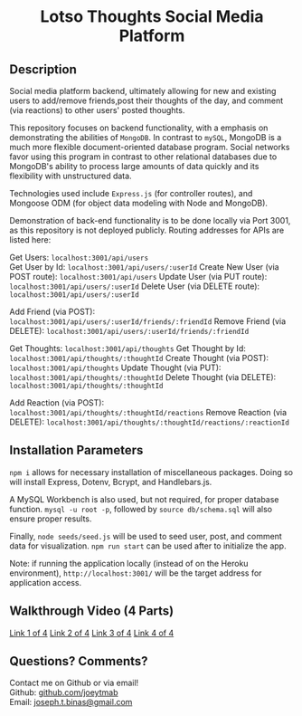 <h1 align="center">Lotso Thoughts Social Media Platform</h1>

## Description

Social media platform backend, ultimately allowing for new and existing users to add/remove friends,post their thoughts of the day, and comment (via reactions) to other users' posted thoughts.

This repository focuses on backend functionality, with a emphasis on demonstrating the abilities of `MongoDB`. In contrast to `mySQL`, MongoDB is a much more flexible document-oriented database program. Social networks favor using this program in contrast to other relational databases due to MongoDB's ability to process large amounts of data quickly and its flexibility with unstructured data.

Technologies used include `Express.js` (for controller routes), and Mongoose ODM (for object data modeling with Node and MongoDB).

Demonstration of back-end functionality is to be done locally via Port 3001, as this repository is not deployed publicly. Routing addresses for APIs are listed here:

Get Users: `localhost:3001/api/users`<br/>
Get User by Id: `localhost:3001/api/users/:userId`
Create New User (via POST route): `localhost:3001/api/users`
Update User (via PUT route): `localhost:3001/api/users/:userId`
Delete User (via DELETE route): `localhost:3001/api/users/:userId`

Add Friend (via POST): `localhost:3001/api/users/:userId/friends/:friendId`
Remove Friend (via DELETE): `localhost:3001/api/users/:userId/friends/:friendId`

Get Thoughts: `localhost:3001/api/thoughts`
Get Thought by Id: `localhost:3001/api/thoughts/:thoughtId`
Create Thought (via POST): `localhost:3001/api/thoughts`
Update Thought (via PUT): `localhost:3001/api/thoughts/:thoughtId`
Delete Thought (via DELETE): `localhost:3001/api/thoughts/:thoughtId`

Add Reaction (via POST): `localhost:3001/api/thoughts/:thoughtId/reactions`
Remove Reaction (via DELETE): `localhost:3001/api/thoughts/:thoughtId/reactions/:reactionId`

## Installation Parameters

`npm i` allows for necessary installation of miscellaneous packages. Doing so will install Express, Dotenv, Bcrypt, and Handlebars.js.

A MySQL Workbench is also used, but not required, for proper database function. `mysql -u root -p`, followed by `source db/schema.sql` will also ensure proper results.

Finally, `node seeds/seed.js` will be used to seed user, post, and comment data for visualization. `npm run start` can be used after to initialize the app.

Note: if running the application locally (instead of on the Heroku environment), `http://localhost:3001/` will be the target address for application access.

## Walkthrough Video (4 Parts)

[Link 1 of 4](https://www.youtube.com/watch?v=WB36cnkwuJU)
[Link 2 of 4](https://www.youtube.com/watch?v=c1C5otEg2CM)
[Link 3 of 4](https://www.youtube.com/watch?v=CRkxU10U23w)
[Link 4 of 4](https://www.youtube.com/watch?v=bHWGPx3IgKw)

## Questions? Comments?

Contact me on Github or via email! </br>
Github: [github.com/joeytmab](github.com/joeytmab) </br>
Email: [joseph.t.binas@gmail.com](joseph.t.binas@gmail.com)
